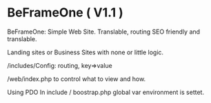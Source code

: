 BeFrameOne ( V1.1 )
==========

BeFrameOne: Simple Web Site.
Translable, routing SEO friendly and translable. 

Landing sites or Business Sites with none or little logic.

/includes/Config:
routing, key=>value

/web/index.php to control what to view and how.

Using PDO
In include / boostrap.php global var environment is settet.


